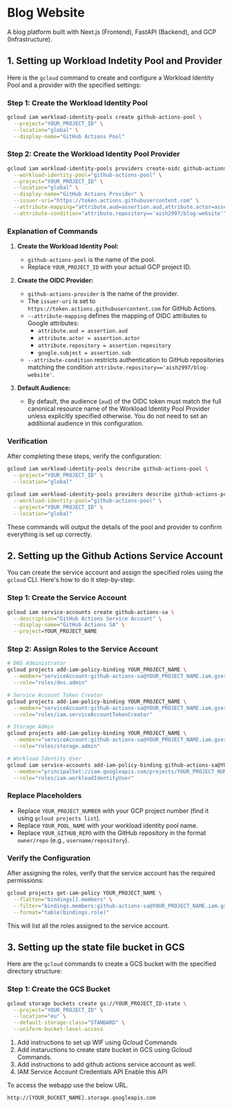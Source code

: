 # Blog Website

A blog platform built with Next.js (Frontend), FastAPI (Backend), and GCP (Infrastructure).

## 1. Setting up Workload Indetity Pool and Provider

Here is the `gcloud` command to create and configure a Workload Identity Pool and a provider with the specified settings:

### Step 1: Create the Workload Identity Pool
```bash
gcloud iam workload-identity-pools create github-actions-pool \
  --project="YOUR_PROJECT_ID" \
  --location="global" \
  --display-name="GitHub Actions Pool"
```

### Step 2: Create the Workload Identity Pool Provider
```bash
gcloud iam workload-identity-pools providers create-oidc github-actions-provider \
  --workload-identity-pool="github-actions-pool" \
  --project="YOUR_PROJECT_ID" \
  --location="global" \
  --display-name="GitHub Actions Provider" \
  --issuer-uri="https://token.actions.githubusercontent.com" \
  --attribute-mapping="attribute.aud=assertion.aud,attribute.actor=assertion.actor,attribute.repository=assertion.repository,google.subject=assertion.sub" \
  --attribute-condition="attribute.repository=='aish2997/blog-website'"
```

### Explanation of Commands
1. **Create the Workload Identity Pool:**
   - `github-actions-pool` is the name of the pool.
   - Replace `YOUR_PROJECT_ID` with your actual GCP project ID.

2. **Create the OIDC Provider:**
   - `github-actions-provider` is the name of the provider.
   - The `issuer-uri` is set to `https://token.actions.githubusercontent.com` for GitHub Actions.
   - `--attribute-mapping` defines the mapping of OIDC attributes to Google attributes:
     - `attribute.aud = assertion.aud`
     - `attribute.actor = assertion.actor`
     - `attribute.repository = assertion.repository`
     - `google.subject = assertion.sub`
   - `--attribute-condition` restricts authentication to GitHub repositories matching the condition `attribute.repository=='aish2997/blog-website'`.

3. **Default Audience:**
   - By default, the audience (`aud`) of the OIDC token must match the full canonical resource name of the Workload Identity Pool Provider unless explicitly specified otherwise. You do not need to set an additional audience in this configuration.

### Verification
After completing these steps, verify the configuration:
```bash
gcloud iam workload-identity-pools describe github-actions-pool \
  --project="YOUR_PROJECT_ID" \
  --location="global"

gcloud iam workload-identity-pools providers describe github-actions-provider \
  --workload-identity-pool="github-actions-pool" \
  --project="YOUR_PROJECT_ID" \
  --location="global"
```

These commands will output the details of the pool and provider to confirm everything is set up correctly.

## 2. Setting up the Github Actions Service Account

You can create the service account and assign the specified roles using the `gcloud` CLI. Here's how to do it step-by-step:

### Step 1: Create the Service Account
```bash
gcloud iam service-accounts create github-actions-sa \
  --description="GitHub Actions Service Account" \
  --display-name="GitHub Actions SA" \
  --project=YOUR_PROJECT_NAME
```

### Step 2: Assign Roles to the Service Account
```bash
# DNS Administrator
gcloud projects add-iam-policy-binding YOUR_PROJECT_NAME \
  --member="serviceAccount:github-actions-sa@YOUR_PROJECT_NAME.iam.gserviceaccount.com" \
  --role="roles/dns.admin"

# Service Account Token Creator
gcloud projects add-iam-policy-binding YOUR_PROJECT_NAME \
  --member="serviceAccount:github-actions-sa@YOUR_PROJECT_NAME.iam.gserviceaccount.com" \
  --role="roles/iam.serviceAccountTokenCreator"

# Storage Admin
gcloud projects add-iam-policy-binding YOUR_PROJECT_NAME \
  --member="serviceAccount:github-actions-sa@YOUR_PROJECT_NAME.iam.gserviceaccount.com" \
  --role="roles/storage.admin"

# Workload Identity User
gcloud iam service-accounts add-iam-policy-binding github-actions-sa@YOUR_PROJECT_NAME.iam.gserviceaccount.com \
  --member="principalSet://iam.googleapis.com/projects/YOUR_PROJECT_NUMBER/locations/global/workloadIdentityPools/YOUR_POOL_NAME/attribute.repository/YOUR_GITHUB_REPO" \
  --role="roles/iam.workloadIdentityUser"
```

### Replace Placeholders
- Replace `YOUR_PROJECT_NUMBER` with your GCP project number (find it using `gcloud projects list`).
- Replace `YOUR_POOL_NAME` with your workload identity pool name.
- Replace `YOUR_GITHUB_REPO` with the GitHub repository in the format `owner/repo` (e.g., `username/repository`).

### Verify the Configuration
After assigning the roles, verify that the service account has the required permissions:
```bash
gcloud projects get-iam-policy YOUR_PROJECT_NAME \
  --flatten="bindings[].members" \
  --filter="bindings.members:github-actions-sa@YOUR_PROJECT_NAME.iam.gserviceaccount.com" \
  --format="table(bindings.role)"
```

This will list all the roles assigned to the service account.

## 3. Setting up the state file bucket in GCS

Here are the `gcloud` commands to create a GCS bucket with the specified directory structure:

### Step 1: Create the GCS Bucket
```bash
gcloud storage buckets create gs://YOUR_PROJECT_ID-state \
  --project="YOUR_PROJECT_ID" \
  --location="eu" \
  --default-storage-class="STANDARD" \
  --uniform-bucket-level-access
```

1. Add instructions to set up WIF using Gcloud Commands
2. Add instaructions to create state bucket in GCS using Gcloud Commands.
3. Add instructions to add github actions service account as well.
4. IAM Service Account Credentials API Enable this API

To access the webapp use the below URL.
 
 ```
 http://[YOUR_BUCKET_NAME].storage.googleapis.com
 ```